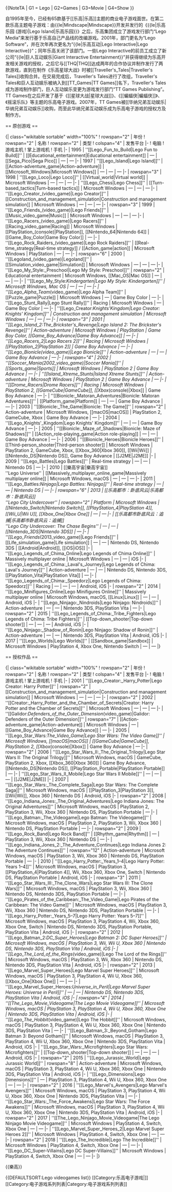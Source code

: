 {{NoteTA
| G1 = Lego
| G2=Games
| G3=Movie
| G4=Show
}}

自1995年至今，已经有65款基于[[乐高|乐高]]主题的商业电子游戏面世。在第二款乐高主题电子游戏：由{{le|Mindscape|Mindscape}}开发并发行的《{{le|乐高乐园 (游戏)|Lego Island|乐高乐园}}》之后，乐高集团成立了游戏发行部门“Lego Media”来发行基于乐高自己产品线的改编游戏。2001年，部门更名为“Lego Software”，并在次年再次更名为“{{le|乐高互动|Lego Interactive|Lego Interactive}}”；同年乐高关闭了该部门。一些Lego Interactive的前员工成立了新公司“{{le|巨人互动娱乐|Giant Interactive Entertainment}}”并获得继续为乐高开发相关游戏的授权，之后它与[[THQ|THQ]]达成两年的合作协议并制作发行了两款游戏，直到在制作《乐高星球大战》时被[[Traveller's_Tales|Traveller's Tales]]收购合并。在交易完成后，Traveller's Tales进行了改组，Traveller's Tales和巨人互动娱乐被纳入到[[TT_Games|TT Games]]名下，Traveller's Tales成为游戏制作部门，巨人互动娱乐变更为游戏发行部门“TT Games Publishing”。TT Games在之后开发了基于《[[星球大战|星球大战]]》、《[[蝙蝠侠|蝙蝠侠]]》、《摇滚乐队》等主题的乐高电子游戏。2007年，TT Games被[[华纳兄弟互动娱乐|华纳兄弟互动娱乐]]收购，而至此华纳兄弟互动娱乐成为乐高电子游戏的授权方及制作方。

== 原创游戏 ==

{| class="wikitable sortable" width="100%"
! rowspan="2" | 年份
! rowspan="2" | 名称
! rowspan="2" | 类型
! colspan="4" | 发售平台
|-
! 电脑
! 游戏主机
! 掌上游戏机
! 手机
|-
| 1995
| ''[[Lego_Fun_to_Build|Lego Fun to Build]]''
| [[Educational_entertainment|Educational entertainment]]
| —
| [[Sega_Pico|Sega Pico]]
| —
| —
|-
| 1997
| ''[[Lego_Island|Lego Island]]''
| [[Action-adventure_game|Action-adventure]]
| [[Microsoft_Windows|Microsoft Windows]]
| —
| —
| —
|-
| rowspan="3" | 1998
| ''[[Lego_Loco|Lego Loco]]''
| [[Virtual_world|Virtual world]]
| Microsoft Windows
| —
| —
| —
|-
| ''[[Lego_Chess|Lego Chess]]''
| [[Turn-based_tactics|Turn-based tactics]]
| Microsoft Windows
| —
| —
| —
|-
| ''[[Lego_Creator_(video_game)|Lego Creator]]''
| [[Construction_and_management_simulation|Construction and management simulation]]
| Microsoft Windows
| —
| —
| —
|-
| rowspan="3" | 1999
| ''[[Lego_Friends_(video_game)|Lego Friends]]''
| [[Music_video_game|Music]]
| Microsoft Windows
| —
| —
| —
|-
| ''[[Lego_Racers_(video_game)|Lego Racers]]''
| [[Racing_video_game|Racing]]
| Microsoft Windows
| [[PlayStation_(console)|PlayStation]], [[Nintendo_64|Nintendo 64]]
| [[Game_Boy_Color|Game Boy Color]]
| —
|-
| ''[[Lego_Rock_Raiders_(video_game)|Lego Rock Raiders]]''
| [[Real-time_strategy|Real-time strategy]] / [[Action_game|action]]
| Microsoft Windows
| PlayStation
| —
| —
|-
| rowspan="6" | 2000
| ''[[Legoland_(video_game)|Legoland]]''
| [[Simulation_video_game|Simulation]]
| Microsoft Windows
| —
| —
| —
|-
| ''[[Lego_My_Style:_Preschool|Lego My Style: Preschool]]''
| rowspan="2" | Educational entertainment
| Microsoft Windows, [[Mac_OS|Mac OS]]
| —
| —
| —
|-
| ''[[Lego_My_Style:_Kindergarten|Lego My Style: Kindergarten]]''
| Microsoft Windows, Mac OS
| —
| —
| —
|-
| ''[[Lego_Alpha_Team_(video_game)|Lego Alpha Team]]''
| [[Puzzle_game|Puzzle]]
| Microsoft Windows
| —
| Game Boy Color
| —
|-
| ''[[Lego_Stunt_Rally|Lego Stunt Rally]]''
| Racing
| Microsoft Windows
| —
| Game Boy Color
| —
|-
| ''[[Lego_Creator:_Knights'_Kingdom|Lego Creator: Knights' Kingdom]]''
| Construction and management simulation
| Microsoft Windows
| —
| —
| —
|-
| rowspan="3" | 2001
| ''[[Lego_Island_2:_The_Brickster's_Revenge|Lego Island 2: The Brickster's Revenge]]''
| Action-adventure
| Microsoft Windows
| PlayStation
| Game Boy Color, [[Game_Boy_Advance|Game Boy Advance]]
| —
|-
| ''[[Lego_Racers_2|Lego Racers 2]]''
| Racing
| Microsoft Windows
| [[PlayStation_2|PlayStation 2]]
| Game Boy Advance
| —
|-
| ''[[Lego_Bionicle_(video_game)|Lego Bionicle]]''
| Action-adventure
| —
| —
| Game Boy Advance
| —
|-
| rowspan="4" | 2002
| ''[[Soccer_Mania_(2002_video_game)|Soccer Mania]]''
| [[Sports_game|Sports]]
| Microsoft Windows
| PlayStation 2
| Game Boy Advance
| —
|-
| ''[[Island_Xtreme_Stunts|Island Xtreme Stunts]]''
| Action-adventure
| Microsoft Windows
| PlayStation 2
| Game Boy Advance
| —
|-
| ''[[Drome_Racers|Drome Racers]]''
| Racing
| Microsoft Windows
| PlayStation 2, [[GameCube|GameCube]], [[Xbox_(console)|Xbox]]
| Game Boy Advance
| —
|-
| ''[[Bionicle:_Matoran_Adventures|Bionicle: Matoran Adventures]]''
| [[Platform_game|Platform]]
| —
| —
| Game Boy Advance
| —
|-
| 2003
| ''[[Bionicle:_The_Game|Bionicle: The Game]]''
| rowspan="2" | Action-adventure
| Microsoft Windows, [[macOS|macOS]]
| PlayStation 2, GameCube, Xbox
| Game Boy Advance
| —
|-
| 2004
| ''[[Lego_Knights'_Kingdom|Lego Knights' Kingdom]]''
| —
| —
| Game Boy Advance
| —
|-
| 2005
| ''[[Bionicle:_Maze_of_Shadows|Bionicle: Maze of Shadows]]''
| [[Action_role-playing_game|Action role-playing]]
| —
| —
| Game Boy Advance
| —
|-
| 2006
| ''[[Bionicle_Heroes|Bionicle Heroes]]''
| [[Third-person_shooter|Third-person shooter]]
| Microsoft Windows
| PlayStation 2, GameCube, Xbox, [[Xbox_360|Xbox 360]], [[Wii|Wii]]
| [[Nintendo_DS|Nintendo DS]], Game Boy Advance
| [[J2ME|J2ME]]
|-
| 2009
| ''[[Lego_Battles|Lego Battles]]''
| Real-time strategy
| —
| —
| Nintendo DS
| —
|-
| 2010
| [[樂高宇宙|樂高宇宙]]<br>''Lego Universe''
| [[Massively_multiplayer_online_game|Massively multiplayer online]]
| Microsoft Windows, macOS
| —
| —
| —
|-
| 2011
| ''[[Lego_Battles:_Ninjago|Lego Battles: Ninjago]]''
| Real-time strategy
| —
| —
| Nintendo DS
| —
|-
| rowspan="6" | 2013
| [[乐高都市：卧底风云|乐高都市：卧底风云]]<br>''Lego City Undercover''
| rowspan="2" | Platform
| Microsoft Windows
| [[Nintendo_Switch|Nintendo Switch]], [[PlayStation_4|PlayStation 4]], [[Wii_U|Wii U]], [[Xbox_One|Xbox One]]
| —
| —
|-
| [[乐高都市卧底风云：追捕|乐高都市卧底风云：追捕]]<br>''Lego City Undercover: The Chase Begins''
| —
| —
| [[Nintendo_3DS|Nintendo 3DS]]
| —
|-
| ''[[Lego_Friends_(2013_video_game)|Lego Friends]]''
| [[Life_simulation_game|Life simulation]]
| —
| —
| Nintendo DS, Nintendo 3DS
| [[Android|Android]], [[iOS|iOS]]
|-
| ''[[Lego_Legends_of_Chima_Online|Lego Legends of Chima Online]]''
| Massively multiplayer online
| Microsoft Windows
| —
| —
| iOS
|-
| ''[[Lego_Legends_of_Chima:_Laval's_Journey|Lego Legends of Chima: Laval's Journey]]''
| Action-adventure
| —
| —
| Nintendo DS, Nintendo 3DS, [[PlayStation_Vita|PlayStation Vita]]
| —
|-
| ''[[Lego_Legends_of_Chima:_Speedorz|Lego Legends of Chima: Speedorz]]''
| Racing
| —
| —
| —
| Android, iOS
|-
| rowspan="2" | 2014
| ''[[Lego_Minifigures_Online|Lego Minifigures Online]]''
| Massively multiplayer online
| Microsoft Windows, macOS, [[Linux|Linux]]
| —
| —
| Android, iOS
|-
| ''[[Lego_Ninjago:_Nindroids|Lego Ninjago: Nindroids]]''
| Action-adventure
| —
| —
| Nintendo 3DS, PlayStation Vita
| —
|-
| rowspan="2" | 2015
| ''[[Lego_Legends_of_Chima:_Tribe_Fighters|Lego Legends of Chima: Tribe Fighters]]''
| [[Top-down_shooter|Top-down shooter]]
| —
| —
| —
| Android, iOS
|-
| ''[[Lego_Ninjago:_Shadow_of_Ronin|Lego Ninjago: Shadow of Ronin]]''
| Action-adventure
| —
| —
| Nintendo 3DS, PlayStation Vita
| Android, iOS
|-
| 2017
| ''[[Lego_Worlds|Lego Worlds]]''
| [[Sandbox_game|Sandbox]]
| Microsoft Windows
| PlayStation 4, Xbox One, Nintendo Switch
| —
| —
|}

== 授权作品 ==

{| class="wikitable sortable" width="100%"
! rowspan="2" | 年份
! rowspan="2" | 名称
! rowspan="2" | 类型
! colspan="4" | 发售平台
|-
! 电脑
! 游戏主机
! 掌上游戏机
! 手机
|-
| 2001
| ''[[Lego_Creator:_Harry_Potter|Lego Creator: Harry Potter]]''
| rowspan="2" | [[Construction_and_management_simulation|Construction and management simulation]]
| Microsoft Windows
| —
| —
| —
|-
| rowspan="2" | 2002
| ''[[Creator:_Harry_Potter_and_the_Chamber_of_Secrets|Creator: Harry Potter and the Chamber of Secrets]]''
| Microsoft Windows
| —
| —
| —
|-
| ''[[Galidor:_Defenders_of_the_Outer_Dimension_(video_game)|Galidor: Defenders of the Outer Dimension]]''
| rowspan="7" | [[Action-adventure_game|Action-adventure]]
| Microsoft Windows
| —
| [[Game_Boy_Advance|Game Boy Advance]]
| —
|-
| 2005
| ''[[Lego_Star_Wars:_The_Video_Game|Lego Star Wars: The Video Game]]''
| Microsoft Windows, [[macOS|macOS]]
| [[GameCube|GameCube]], PlayStation 2, [[Xbox_(console)|Xbox]]
| Game Boy Advance
| —
|-
| rowspan="2" | 2006
| ''[[Lego_Star_Wars_II:_The_Original_Trilogy|Lego Star Wars II: The Original Trilogy]]''
| Microsoft Windows, macOS
| GameCube, PlayStation 2, Xbox, [[Xbox_360|Xbox 360]]
| Game Boy Advance, [[Nintendo_DS|Nintendo DS]], [[PlayStation_Portable|PlayStation Portable]]
| —
|-
| ''[[Lego_Star_Wars_II_Mobile|Lego Star Wars II Mobile]]''
| —
| —
| —
| [[J2ME|J2ME]]
|-
| 2007
| ''[[Lego_Star_Wars:_The_Complete_Saga|Lego Star Wars: The Complete Saga]]''
| Microsoft Windows, macOS
| [[PlayStation_3|PlayStation 3]], [[Wii|Wii]], Xbox 360
| Nintendo DS
| Android, iOS
|-
| rowspan="2" | 2008
| ''[[Lego_Indiana_Jones:_The_Original_Adventures|Lego Indiana Jones: The Original Adventures]]''
| Microsoft Windows, macOS
| PlayStation 2, PlayStation 3, Wii, Xbox 360
| Nintendo DS, PlayStation Portable
| —
|-
| ''[[Lego_Batman:_The_Videogame|Lego Batman: The Videogame]]''
| Microsoft Windows, macOS
| PlayStation 2, PlayStation 3, Wii, Xbox 360
| Nintendo DS, PlayStation Portable
| —
|-
| rowspan="2" | 2009
| ''[[Lego_Rock_Band|Lego Rock Band]]''
| [[Rhythm_game|Rhythm]]
| —
| PlayStation 3, Wii, Xbox 360
| Nintendo DS
| —
|-
| ''[[Lego_Indiana_Jones_2:_The_Adventure_Continues|Lego Indiana Jones 2: The Adventure Continues]]''
| rowspan="12" | Action-adventure
| Microsoft Windows, macOS
| PlayStation 3, Wii, Xbox 360
| Nintendo DS, PlayStation Portable
| —
|-
| 2010
| ''[[Lego_Harry_Potter:_Years_1–4|Lego Harry Potter: Years 1–4]]''
| Microsoft Windows, macOS
| PlayStation 3, [[PlayStation_4|PlayStation 4]], Wii, Xbox 360, Xbox One, Switch
| Nintendo DS, PlayStation Portable
| Android, iOS
|-
| rowspan="3" | 2011
| ''[[Lego_Star_Wars_III:_The_Clone_Wars|Lego Star Wars III: The Clone Wars]]''
| Microsoft Windows, macOS
| PlayStation 3, Wii, Xbox 360
| Nintendo DS, Nintendo 3DS, PlayStation Portable
| —
|-
| ''[[Lego_Pirates_of_the_Caribbean:_The_Video_Game|Lego Pirates of the Caribbean: The Video Game]]''
| Microsoft Windows, macOS
| PlayStation 3, Wii, Xbox 360
| Nintendo DS, Nintendo 3DS, PlayStation Portable
| —
|-
| ''[[Lego_Harry_Potter:_Years_5–7|Lego Harry Potter: Years 5–7]]''
| Microsoft Windows, macOS
| PlayStation 3, PlayStation 4, Wii, Xbox 360, Xbox One, Switch
| Nintendo DS, Nintendo 3DS, PlayStation Portable, PlayStation Vita
| Android, iOS
|-
| rowspan="2" | 2012
| ''[[Lego_Batman_2:_DC_Super_Heroes|Lego Batman 2: DC Super Heroes]]''
| Microsoft Windows, macOS
| PlayStation 3, Wii, Wii U, Xbox 360
| Nintendo DS, Nintendo 3DS, PlayStation Vita
| Android, iOS
|-
| ''[[Lego_The_Lord_of_the_Rings_(video_game)|Lego The Lord of the Rings]]''
| Microsoft Windows, macOS
| PlayStation 3, Wii, Xbox 360
| Nintendo DS, Nintendo 3DS, PlayStation Vita
| Android, iOS
|-
| rowspan="2" | 2013
| ''[[Lego_Marvel_Super_Heroes|Lego Marvel Super Heroes]]''
| Microsoft Windows, macOS
| PlayStation 3, PlayStation 4, Wii U, Xbox 360, [[Xbox_One|Xbox One]]
| —
| —
|-
| ''[[Lego_Marvel_Super_Heroes:_Universe_in_Peril|Lego Marvel Super Heroes: Universe in Peril]]''
| —
| —
| Nintendo DS, Nintendo 3DS, PlayStation Vita
| Android, iOS
|-
| rowspan="4" | 2014
| ''[[The_Lego_Movie_Videogame|The Lego Movie Videogame]]''
| Microsoft Windows, macOS
| PlayStation 3, PlayStation 4, Wii U, Xbox 360, Xbox One
| Nintendo 3DS, PlayStation Vita
| Android, iOS
|-
| ''[[Lego_The_Hobbit_(video_game)|Lego The Hobbit]]''
| Microsoft Windows, macOS
| PlayStation 3, PlayStation 4, Wii U, Xbox 360, Xbox One
| Nintendo 3DS, PlayStation Vita
| —
|-
| ''[[Lego_Batman_3:_Beyond_Gotham|Lego Batman 3: Beyond Gotham]]''
| Microsoft Windows, macOS
| PlayStation 3, PlayStation 4, Wii U, Xbox 360, Xbox One
| Nintendo 3DS, PlayStation Vita
| Android, iOS
|-
| ''[[Lego_Star_Wars:_Microfighters|Lego Star Wars: Microfighters]]''
| [[Top-down_shooter|Top-down shooter]]
| —
| —
| —
| Android, iOS
|-
| rowspan="2" | 2015
| ''[[Lego_Jurassic_World|Lego Jurassic World]]''
| rowspan="8" | Action-adventure
| Microsoft Windows, macOS
| PlayStation 3, PlayStation 4, Wii U, Xbox 360, Xbox One
| Nintendo 3DS, PlayStation Vita
| Android, iOS
|-
| ''[[Lego_Dimensions|Lego Dimensions]]''
| —
| PlayStation 3, PlayStation 4, Wii U, Xbox 360, Xbox One
| —
| —
|-
| rowspan="2" | 2016
| ''[[Lego_Marvel's_Avengers|Lego Marvel's Avengers]]''
| Microsoft Windows, macOS
| PlayStation 3, PlayStation 4, Wii U, Xbox 360, Xbox One
| Nintendo 3DS, PlayStation Vita
| —
|-
| ''[[Lego_Star_Wars:_The_Force_Awakens|Lego Star Wars: The Force Awakens]]''
| Microsoft Windows, macOS
| PlayStation 3, PlayStation 4, Wii U, Xbox 360, Xbox One
| Nintendo 3DS, PlayStation Vita
| Android, iOS
|-
| rowspan="2" | 2017
| ''[[The_Lego_Ninjago_Movie_Videogame|The Lego Ninjago Movie Videogame]]''
| Microsoft Windows
| PlayStation 4, Switch, Xbox One
| —
| —
|-
| ''[[Lego_Marvel_Super_Heroes_2|Lego Marvel Super Heroes 2]]''
| Microsoft Windows
| PlayStation 4, Switch, Xbox One
| —
| —
|-
| rowspan="2" | 2018
| ''[[Lego_The_Incredible|Lego The Incredible]]''
| Microsoft Windows
| PlayStation 4, Switch, Xbox One
| —
| —
|-
| ''[[Lego_DC_Super-Villains|Lego DC Super-Villains]]''
| Microsoft Windows
| PlayStation 4, Switch, Xbox One
| —
| —
|-
|}

{{樂高}}

{{DEFAULTSORT:Lego videogames list}}
[[Category:乐高电子游戏|]]
[[Category:电子游戏系列列表|Category:电子游戏系列列表]]
